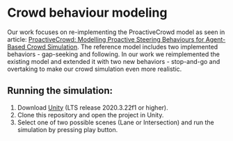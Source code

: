 # Crowd behaviour modeling

Our work focuses on re-implementing the ProactiveCrowd model as seen in article: [ProactiveCrowd: Modelling Proactive Steering Behaviours
for Agent-Based Crowd Simulation](https://www.researchgate.net/publication/319974710_ProactiveCrowd_Modelling_Proactive_Steering_Behaviours_for_Agent-Based_Crowd_Simulation_Modelling_Proactive_Steering_for_Agent-Based_Crowd_Simulation). The reference model includes two implemented behaviors - gap-seeking and following. In our work we reimplemented the existing model and extended it with two new behaviors - stop-and-go and overtaking to make our crowd simulation even more realistic.

## Running the simulation:
1. Download [Unity](https://unity3d.com/unity/qa/lts-releases) (LTS release 2020.3.22f1 or higher).
2. Clone this repository and open the project in Unity.
3. Select one of two possible scenes (Lane or Intersection) and run the simulation by pressing play button.
